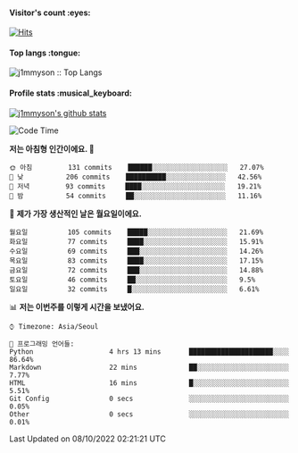 <h4>Visitor's count :eyes:</h4>

[![Hits](https://hits.seeyoufarm.com/api/count/incr/badge.svg?url=https%3A%2F%2Fgithub.com%2Fj1mmyson&count_bg=%2379C83D&title_bg=%23555555&icon=&icon_color=%23E7E7E7&title=hits&edge_flat=false)](https://hits.seeyoufarm.com)

<h4>Top langs :tongue:</h4>

<p><img src="https://github-readme-stats.vercel.app/api/top-langs/?username=j1mmyson&hide=html&langs_count=8&theme=tokyonight&layout=compact" alt="j1mmyson :: Top Langs" /></p>

<h4>Profile stats :musical_keyboard:</h4>

[![j1mmyson's github stats](https://github-readme-stats.vercel.app/api?username=j1mmyson&show_icons=true&theme=merko&hide=["contribs","issues"])](https://github.com/j1mmyson)

<!--START_SECTION:waka-->
![Code Time](http://img.shields.io/badge/Code%20Time-40%20hrs%2059%20mins-blue)

**저는 아침형 인간이에요. 🐤** 

```text
🌞 아침         131 commits    ██████░░░░░░░░░░░░░░░░░░░   27.07% 
🌆 낮　         206 commits    ██████████░░░░░░░░░░░░░░░   42.56% 
🌃 저녁         93 commits     ████░░░░░░░░░░░░░░░░░░░░░   19.21% 
🌙 밤　         54 commits     ██░░░░░░░░░░░░░░░░░░░░░░░   11.16%

```
📅 **제가 가장 생산적인 날은 월요일이에요.** 

```text
월요일          105 commits    █████░░░░░░░░░░░░░░░░░░░░   21.69% 
화요일          77 commits     ████░░░░░░░░░░░░░░░░░░░░░   15.91% 
수요일          69 commits     ███░░░░░░░░░░░░░░░░░░░░░░   14.26% 
목요일          83 commits     ████░░░░░░░░░░░░░░░░░░░░░   17.15% 
금요일          72 commits     ███░░░░░░░░░░░░░░░░░░░░░░   14.88% 
토요일          46 commits     ██░░░░░░░░░░░░░░░░░░░░░░░   9.5% 
일요일          32 commits     █░░░░░░░░░░░░░░░░░░░░░░░░   6.61%

```


📊 **저는 이번주를 이렇게 시간을 보냈어요.** 

```text
⌚︎ Timezone: Asia/Seoul

💬 프로그래밍 언어들: 
Python                   4 hrs 13 mins       █████████████████████░░░░   86.64% 
Markdown                 22 mins             ██░░░░░░░░░░░░░░░░░░░░░░░   7.77% 
HTML                     16 mins             █░░░░░░░░░░░░░░░░░░░░░░░░   5.51% 
Git Config               0 secs              ░░░░░░░░░░░░░░░░░░░░░░░░░   0.05% 
Other                    0 secs              ░░░░░░░░░░░░░░░░░░░░░░░░░   0.01%

```


 Last Updated on 08/10/2022 02:21:21 UTC
<!--END_SECTION:waka-->
